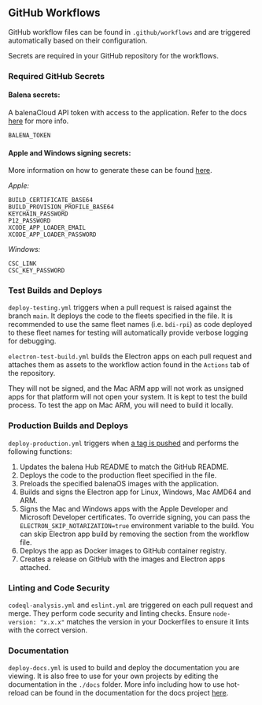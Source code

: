 ## GitHub Workflows

GitHub workflow files can be found in `.github/workflows` and are triggered automatically based on their configuration.

Secrets are required in your GitHub repository for the workflows.

### Required GitHub Secrets

#### Balena secrets:

A balenaCloud API token with access to the application. Refer to the docs [here](https://github.com/balena-community/community-cli-action) for more info.

`BALENA_TOKEN`

#### Apple and Windows signing secrets:

More information on how to generate these can be found [here](https://gist.github.com/maggie0002/a689fc01737f6a5fd72868f0f07e3d3e).

_Apple:_

```
BUILD_CERTIFICATE_BASE64
BUILD_PROVISION_PROFILE_BASE64
KEYCHAIN_PASSWORD
P12_PASSWORD
XCODE_APP_LOADER_EMAIL
XCODE_APP_LOADER_PASSWORD
```

_Windows:_

```
CSC_LINK
CSC_KEY_PASSWORD
```

### Test Builds and Deploys

`deploy-testing.yml` triggers when a pull request is raised against the branch `main`. It deploys the code to the fleets specified in the file. It is recommended to use the same fleet names (i.e. `bdi-rpi`) as code deployed to these fleet names for testing will automatically provide verbose logging for debugging.

`electron-test-build.yml` builds the Electron apps on each pull request and attaches them as assets to the workflow action found in the `Actions` tab of the repository.

They will not be signed, and the Mac ARM app will not work as unsigned apps for that platform will not open your system. It is kept to test the build process. To test the app on Mac ARM, you will need to build it locally.

### Production Builds and Deploys

`deploy-production.yml` triggers when [a tag is pushed](https://docs.github.com/en/desktop/contributing-and-collaborating-using-github-desktop/managing-commits/managing-tags) and performs the following functions:

1. Updates the balena Hub README to match the GitHub README.
2. Deploys the code to the production fleet specified in the file.
3. Preloads the specified balenaOS images with the application.
4. Builds and signs the Electron app for Linux, Windows, Mac AMD64 and ARM.
5. Signs the Mac and Windows apps with the Apple Developer and Microsoft Developer certificates. To override signing, you can pass the `ELECTRON_SKIP_NOTARIZATION=true` environment variable to the build. You can skip Electron app build by removing the section from the workflow file.
6. Deploys the app as Docker images to GitHub container registry.
7. Creates a release on GitHub with the images and Electron apps attached.

### Linting and Code Security

`codeql-analysis.yml` and `eslint.yml` are triggered on each pull request and merge. They perform code security and linting checks. Ensure `node-version: "x.x.x"` matches the version in your Dockerfiles to ensure it lints with the correct version.

### Documentation

`deploy-docs.yml` is used to build and deploy the documentation you are viewing. It is also free to use for your own projects by editing the documentation in the `./docs` folder. More info including how to use hot-reload can be found in the documentation for the docs project [here](https://github.com/balena-io-experimental/labs-docs-builder).
